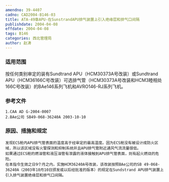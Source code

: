 ```yaml
---
amendno: 39-4407
cadno: CAD2004-B146-03
title: ATA-49章APU-在SunstrandAPU排气装置上引入绝缘层和排气口间隔
publishdate: 2004-04-08
effdate: 2004-04-08
tags: B146
categories: 西北管理局
author: 赵涛
---
```


### 适用范围 
按任何类别审定的装有Sundtrand APU（HCM30373A号改装）或Sundtrand APU（HCM36166C号改装）可选排气管（HCM30373A号改装和HCM3睦相处166C号改装）的BAe146系列飞机和AVRO146-RJ系列飞机。

### 参考文件
    1.CAA AD G-2004-0007 
    2.BAe公司 SB49-068-36240A 2003-10-10 

### 原因、措施和规定 
    发现ECS舱内APU排气管表面的温度高于经审定的最高温度。因为ECS舱没有被设计成防火区域，所以该区域没有火警探测和抑制系统并且APU排气管附近通风气流流量很低。 
    如果通过ECS舱的燃油管和液压油管有泄露的液体接触到APU排气管表面，则有起火燃烧的危险。 
    在本指令生效之日9个月之内，实施HCM36240A号改装，该改装按照BAe公司的SB 49-068-36240A（2003年10月10日颁发或以后经批准的版本）的规定在Sundstrand APU排气装置上引入排气装置绝缘层和排气口间隔。
  
